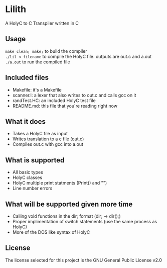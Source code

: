# Lilith
A HolyC to C Transpiler written in C

## Usage
`make clean; make;` to build the compiler  
`./lil < filename` to compile the HolyC file. outputs are out.c and a.out  
`./a.out` to run the compiled file

## Included files
- Makefile: it's a Makefile
- scanner.l: a lexer that also writes to out.c and calls gcc on it
- randTest.HC: an included HolyC test file
- README.md: this file that you're reading right now

## What it does
- Takes a HolyC file as input
- Writes translation to a c file (out.c)
- Compiles out.c with gcc into a.out

## What is supported
- All basic types
- HolyC classes
- HolyC multiple print statments (Print() and "")
- Line number errors

## What will be supported given more time
- Calling void functions in the dir; format (dir; -> dir();) 
- Proper implimentation of switch statements (use the same process as HolyC)
- More of the DOS like syntax of HolyC

## License
The license selected for this project is the GNU General Public License v2.0